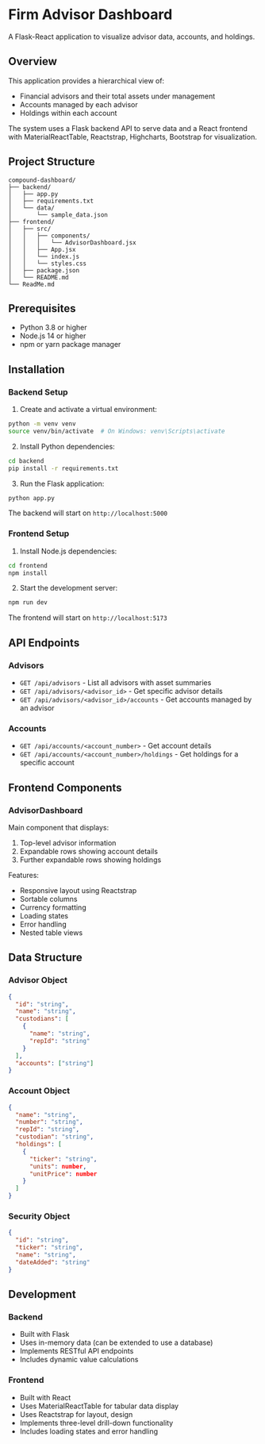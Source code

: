 # Firm Advisor Dashboard

A Flask-React application to visualize advisor data, accounts, and holdings.

## Overview

This application provides a hierarchical view of:
- Financial advisors and their total assets under management
- Accounts managed by each advisor
- Holdings within each account

The system uses a Flask backend API to serve data and a React frontend with MaterialReactTable, Reactstrap, Highcharts, Bootstrap for visualization.

## Project Structure

```
compound-dashboard/
├── backend/
│   ├── app.py
│   ├── requirements.txt
│   └── data/
│       └── sample_data.json
├── frontend/
│   ├── src/
│   │   ├── components/
│   │   │   └── AdvisorDashboard.jsx
│   │   ├── App.jsx
│   │   └── index.js
│   │   └── styles.css
│   ├── package.json
│   └── README.md
└── ReadMe.md
```

## Prerequisites

- Python 3.8 or higher
- Node.js 14 or higher
- npm or yarn package manager

## Installation

### Backend Setup

1. Create and activate a virtual environment:
```bash
python -m venv venv
source venv/bin/activate  # On Windows: venv\Scripts\activate
```

2. Install Python dependencies:
```bash
cd backend
pip install -r requirements.txt
```

3. Run the Flask application:
```bash
python app.py
```

The backend will start on `http://localhost:5000`

### Frontend Setup

1. Install Node.js dependencies:
```bash
cd frontend
npm install
```

2. Start the development server:
```bash
npm run dev
```

The frontend will start on `http://localhost:5173`

## API Endpoints

### Advisors
- `GET /api/advisors` - List all advisors with asset summaries
- `GET /api/advisors/<advisor_id>` - Get specific advisor details
- `GET /api/advisors/<advisor_id>/accounts` - Get accounts managed by an advisor

### Accounts
- `GET /api/accounts/<account_number>` - Get account details
- `GET /api/accounts/<account_number>/holdings` - Get holdings for a specific account

## Frontend Components

### AdvisorDashboard

Main component that displays:
1. Top-level advisor information
2. Expandable rows showing account details
3. Further expandable rows showing holdings

Features:
- Responsive layout using Reactstrap
- Sortable columns
- Currency formatting
- Loading states
- Error handling
- Nested table views


## Data Structure

### Advisor Object
```json
{
  "id": "string",
  "name": "string",
  "custodians": [
    {
      "name": "string",
      "repId": "string"
    }
  ],
  "accounts": ["string"]
}
```

### Account Object
```json
{
  "name": "string",
  "number": "string",
  "repId": "string",
  "custodian": "string",
  "holdings": [
    {
      "ticker": "string",
      "units": number,
      "unitPrice": number
    }
  ]
}
```

### Security Object
```json
{
  "id": "string",
  "ticker": "string",
  "name": "string",
  "dateAdded": "string"
}
```

## Development

### Backend
- Built with Flask
- Uses in-memory data (can be extended to use a database)
- Implements RESTful API endpoints
- Includes dynamic value calculations

### Frontend
- Built with React
- Uses MaterialReactTable for tabular data display
- Uses Reactstrap for layout, design
- Implements three-level drill-down functionality
- Includes loading states and error handling
